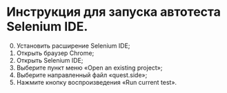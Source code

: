 # Инструкция для запуска автотеста Selenium IDE.

0. Установить расширение Selenium IDE;
1. Открыть браузер Chrome;
2. Открыть Selenium IDE;
3. Выберите пункт меню «Open an existing project»;
4. Выберите направленный файл «quest.side»;
5. Нажмите кнопку воспроизведения «Run current test».
